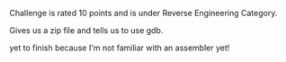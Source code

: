 Challenge is rated 10 points and is under Reverse Engineering Category.

Gives us a zip file and tells us to use gdb.

yet to finish because I'm not familiar with an assembler yet!
